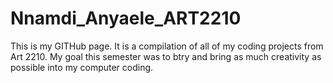 # Nnamdi_Anyaele_ART2210

This is my GITHub page.
It is a compilation of all of my coding projects from Art 2210. My goal this semester was to btry and bring as much creativity as possible into my computer coding.





